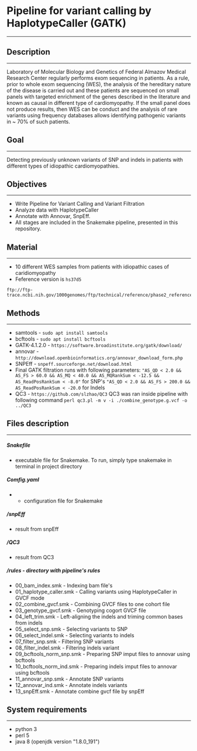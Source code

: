 # Pipeline for variant calling by HaplotypeCaller (GATK)
--------------------------------------------------------

## Description
--------------------------------------------------------

Laboratory of Molecular Biology and Genetics of Federal Almazov Medical Research Center regularly performs exom sequencing in patients. As a rule, prior to whole exom sequencing (WES), the analysis of the hereditary nature of the disease is carried out and these patients are sequenced on small panels with targeted enrichment of the genes described in the literature and known as causal in different type of cardiomyopathy. If the small panel does not produce results, then WES can be conduct and the analysis of rare variants using frequency databases allows identifying pathogenic variants in ~ 70% of such patients.

## Goal
---------------------------------------------------------

Detecting previously unknown variants of SNP and indels in patients with different types of idiopathic cardiomyopathies.

## Objectives
---------------------------------------------------------

* Write Pipeline for Variant Calling and Variant Filtration
* Analyze data with HaplotypeCaller
* Annotate with Annovar, SnpEff.
* All stages are included in the Snakemake pipeline, presented in this repository.

## Material
---------------------------------------------------------
* 10 different WES samples  from patients with idiopathic cases of caridiomyopathy
* Feference version is ```hs37d5```
```
ftp://ftp-trace.ncbi.nih.gov/1000genomes/ftp/technical/reference/phase2_reference_assembly_sequence/hs37d5.fa.gz
```

## Methods
----------------------------------------------------------

- samtools - ```sudo apt install samtools```
- bcftools - ```sudo apt install bcftools```
- GATK-4.1.2.0 - ```https://software.broadinstitute.org/gatk/download/```
- annovar - ```http://download.openbioinformatics.org/annovar_download_form.php```
- SNPEff - ```snpeff.sourceforge.net/download.html```
- Final GATK filtration runs with following parameters:
``` "AS_QD < 2.0 && AS_FS > 60.0 && AS_MQ < 40.0 && AS_MQRankSum < -12.5 && AS_ReadPosRankSum < -8.0" ``` for SNP's
``` "AS_QD < 2.0 && AS_FS > 200.0 && AS_ReadPosRankSum < -20.0 ``` for Indels
- QC3 - ```https://github.com/slzhao/QC3```
QC3 was ran inside pipeline with following command 
```perl qc3.pl -m v -i ./combine_genotype.g.vcf -o ../QC3```


## Files description
----------------------------------------------------------

##### Snakefile 
- executable file for Snakemake. To run, simply type snakemake in terminal in project directory
##### Comfig.yaml 
- - configuration file for Snakemake
##### /snpEff 
- result from snpEff
##### /QC3 
- result from QC3
##### /rules - directory with pipeline's rules
- 00_bam_index.smk - Indexing bam file's  
- 01_haplotype_caller.smk - Calling variants using HaplotypeCaller in GVCF mode
- 02_combine_gvcf.smk - Combining GVCF files to one cohort file
- 03_genotype_gvcf.smk - Genotyping cogort GVCF file
- 04_left_trim.smk - Left-aligning the indels and triming common bases from indels
- 05_select_snp.smk - Selecting variants to SNP 
- 06_select_indel.smk - Selecting variants to indels
- 07_filter_snp.smk - Filtering SNP variants
- 08_filter_indel.smk - Filtering indels variant
- 09_bcftools_norm_snp.smk - Preparing SNP imput files to annovar using bcftools
- 10_bcftools_norm_ind.smk - Preparing indels imput files to annovar using bcftools
- 11_annovar_snp.smk - Annotate SNP variants
- 12_annovar_ind.smk - Annotate indels variants
- 13_snpEff.smk - Annotate combine gvcf file by snpEff

## System requirements
----------------------------------------------------------
- python 3
- perl 5
- java 8 (openjdk version "1.8.0_191")




